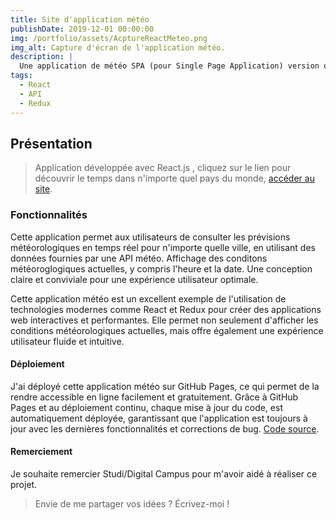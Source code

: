 ```yaml
---
title: Site d'application météo
publishDate: 2019-12-01 00:00:00
img: /portfolio/assets/AcptureReactMeteo.png
img_alt: Capture d'écran de l'application météo.
description: |
  Une application de météo SPA (pour Single Page Application) version ordinateur, composée de HTML, CSS et JavaScript, qui ne contient qu'une seule page. Développée avec le Framework React.js.
tags:
  - React
  - API
  - Redux
---
```


## Présentation

> Application développée avec React.js , cliquez sur le lien pour découvrir le temps dans n'importe quel pays du monde, <a href="https://mimiecmoua.github.io/Reactmeteo/">accéder au site</a>.

### Fonctionnalités

Cette application permet aux utilisateurs de consulter les prévisions météorologiques en temps réel pour n'importe quelle ville, en utilisant des données fournies par une API météo.
Affichage des conditons météoroglogiques actuelles, y compris l'heure et la date.
Une conception claire et conviviale pour une expérience utilisateur optimale.

Cette application météo est un excellent exemple de l'utilisation de technologies modernes comme React et Redux pour créer des applications web interactives et performantes. Elle permet non seulement d'afficher les conditions météorologiques actuelles, mais offre également une expérience utilisateur fluide et intuitive.

#### Déploiement

J'ai déployé cette application météo sur GitHub Pages, ce qui permet de la rendre accessible en ligne facilement et gratuitement. Grâce à GitHub Pages et au déploiement continu, chaque mise à jour du code, est automatiquement déployée, garantissant que l'application est toujours à jour avec les dernières fonctionnalités et corrections de bug.
<a href="https://github.com/mimiecmoua/Reactmeteo/">Code source</a>.

#### Remerciement

Je souhaite remercier Studi/Digital Campus pour m'avoir aidé à réaliser ce projet.

> Envie de me partager vos idées ?
> Écrivez-moi !
